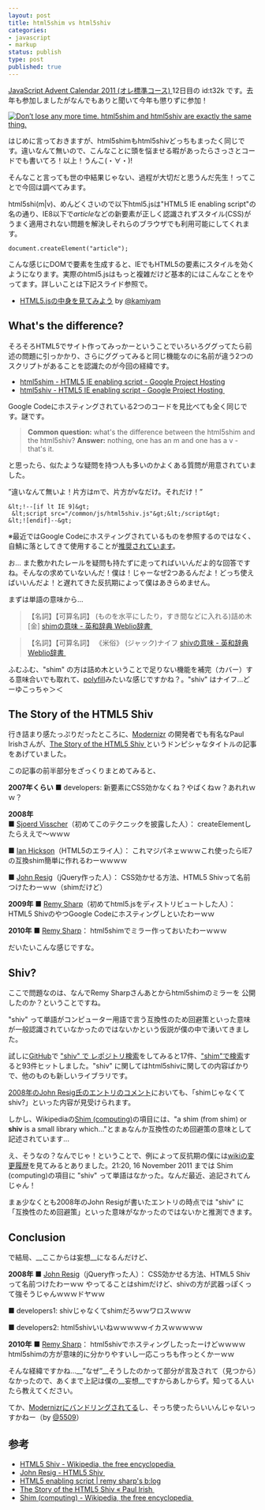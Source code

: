 ```yaml
---
layout: post
title: html5shim vs html5shiv
categories:
- javascript
- markup
status: publish
type: post
published: true
---
```

<a href="http://atnd.org/events/21980">JavaScript Advent Calendar 2011 (オレ標準コース) </a>12日目の id:t32k です。去年も参加しましたがなんでもありと聞いて今年も懲りずに参加！

<a href="http://keycss.com/html5/html5shim-vs-html5shiv.html"><img title="Don’t lose any more time." src="/static/blog/2011/12/same.png" alt="Don’t lose any more time. html5shim and html5shiv are exactly the same thing."></a>

はじめに言っておきますが、html5shimもhtml5shivどっちもまったく同じです。違いなんて無いので、こんなことに頭を悩ませる暇があったらさっさとコードでも書いてろ！以上！うんこ(・∀・)!

そんなこと言っても世の中結果じゃない、過程が大切だと思うんだ先生！ってことで今回は調べてみます。

html5shi(m|v)、めんどくさいので以下html5.jsは"HTML5 IE enabling script"の名の通り、IE8以下で<em>article</em>などの新要素が正しく認識されずスタイル(CSS)がうまく適用されない問題を解決しそれらのブラウザでも利用可能にしてくれます。

```
document.createElement("article");
```

こんな感じにDOMで要素を生成すると、IEでもHTML5の要素にスタイルを効くようになります。実際のhtml5.jsはもっと複雑だけど基本的にはこんなことをやってます。詳しいことは下記スライド参照で。

+ <a href="http://prog.re-d.net/demo/slide/20101218/index.html">HTML5.jsの中身を見てみよう</a> by <a href="https://twitter.com/#!/kamiyam">@kamiyam</a>
</ul>

## What's the difference?

そろそろHTML5でサイト作ってみっかーということでいろいろググってたら前述の問題に引っかかり、さらにググってみると同じ機能なのに名前が違う2つのスクリプトがあることを認識たのが今回の経緯です。

+ <a href="http://code.google.com/p/html5shim/">html5shim - HTML5 IE enabling script - Google Project Hosting</a>
+ <a href="http://code.google.com/p/html5shiv/">html5shiv - HTML5 IE enabling script - Google Project Hosting </a>
</ul>
Google Codeにホスティングされている2つのコードを見比べても全く同じです。謎です。

> __Common question:__ what's the difference between the html5shim and the html5shiv?
__Answer:__ nothing, one has an m and one has a v - that's it.

と思ったら、似たような疑問を持つ人も多いのかよくある質問が用意されていました。

”違いなんて無いよ！片方はmで、片方がvなだけ。それだけ！”

```
&lt;!--[if lt IE 9]&gt;
 &lt;script src="/common/js/html5shiv.js"&gt;&lt;/script&gt;
&lt;![endif]--&gt;
```

※最近ではGoogle Codeにホスティングされているものを参照するのではなく、自鯖に落としてきて使用することが<a href="http://www.skyward-design.net/blog/archives/000134.html">推奨されています</a>。

お... また敷かれたレールを疑問も持たずに走ってればいいんだよ的な回答ですね。そんなの求めていないんだ！僕は！じゃーなぜ2つあるんだよ！どっち使えばいいんだよ！と遅れてきた反抗期によって僕はあきらめません。

まずは単語の意味から...

> 【名詞】【可算名詞】
(ものを水平にしたり，すき間などに入れる)詰め木[金]
<a href="http://ejje.weblio.jp/content/shim"> shimの意味 - 英和辞典 Weblio辞書 </a>

>【名詞】【可算名詞】
《米俗》 (ジャック)ナイフ
<a href="http://ejje.weblio.jp/content/shiv"> shivの意味 - 英和辞典 Weblio辞書 </a>

ふむふむ、"shim" の方は詰め木ということで足りない機能を補完（カバー）する意味合いでも取れて、<a href="https://github.com/Modernizr/Modernizr/wiki/HTML5-Cross-Browser-Polyfills">polyfill</a>みたいな感じですかね？。"shiv" はナイフ...どーゆこっちゃ＞＜

## The Story of the HTML5 Shiv

行き詰まり感たっぷりだったところに、<a href="http://t32k.me/mol/log/trackhtml5inga-with-modernizr/">Modernizr</a> の開発者でも有名なPaul Irishさんが、<a href="http://paulirish.com/2011/the-history-of-the-html5-shiv/">The Story of the HTML5 Shiv </a>というドンピシャなタイトルの記事をあげていました。

この記事の前半部分をざっくりまとめてみると、

__2007年くらい__
■ developers:
新要素にCSS効かなくね？やばくねｗ？あれれｗｗ？

__2008年__  
■ <a href="http://intertwingly.net/blog/2008/01/22/Best-Standards-Support#c1201006277"> Sjoerd Visscher</a>（初めてこのテクニックを披露した人）：
createElementしたらええで〜ｗｗｗ

■ <a href="http://ln.hixie.ch/?start=1201080691&amp;count=1"> Ian Hickson</a>（HTML5のエライ人）：
これマジパネェｗｗｗこれ使ったらIE7の互換shim簡単に作れるわーｗｗｗｗ

■ <a href="http://ejohn.org/blog/html5-shiv/">John Resig</a>（jQuery作った人）：
CSS効かせる方法、HTML5 Shivって名前つけたわーｗｗ（shimだけど）

__2009年__
■ <a href="http://remysharp.com/2009/01/07/html5-enabling-script/"> Remy Sharp</a>（初めてhtml5.jsをディストリビュートした人）：
HTML5 ShivのやつGoogle Codeにホスティングしといたわーｗｗ

__2010年__
■ <a href="http://code.google.com/p/html5shim/source/detail?r=2">Remy Sharp</a>：
html5shimでミラー作っておいたわーｗｗｗ

だいたいこんな感じですな。

## Shiv?

ここで問題なのは、なんでRemy Sharpさんあとからhtml5shimのミラーを 公開したのか？ということですね。

"shiv" って単語がコンピューター用語で言う互換性のため回避策といった意味が一般認識されていなかったのではないかという仮説が僕の中で湧いてきました。

試しに<a href="https://github.com/">GitHub</a>で <a href="https://github.com/search?q=shiv&amp;type=Everything&amp;repo=&amp;langOverride=&amp;start_value=1">"shiv" で レポジトリ検索</a>をしてみると17件、<a href="https://github.com/search?type=Everything&amp;language=&amp;q=shim&amp;repo=&amp;langOverride=&amp;x=0&amp;y=0&amp;start_value=1">"shim"で検索</a>すると93件ヒットしました。"shiv" に関してはhtml5shivに関しての内容ばかりで、他のものも新しいライブラリです。

<a href="http://ejohn.org/blog/html5-shiv/#comment-296934">2008年のJohn Resig氏のエントリのコメント</a>においても、「shimじゃなくてshiv?」といった内容が見受けられます。

しかし、Wikipediaの<a href="http://en.wikipedia.org/wiki/Shim_(computing)">Shim (computing)</a>の項目には、"a shim (from shim) or __shiv__ is a small library which..."とまぁなんか互換性のため回避策の意味として記述されています...

え、そうなの？なんでじゃ！ということで、例によって反抗期の僕には<a href="http://en.wikipedia.org/w/index.php?title=Shim_(computing)&amp;action=history">wikiの変更履歴</a>を見てみるとありました。21:20, 16 November 2011‎ までは Shim (computing)の項目に "shiv" って単語はなかった。なんだ最近、追記されてんじゃん！

まぁ少なくとも2008年のJohn Resigが書いたエントリの時点では "shiv" に「互換性のため回避策」といった意味がなかったのではないかと推測できます。

## Conclusion

で結局、__ここからは妄想__になるんだけど、

__2008年__
■ <a href="http://ejohn.org/blog/html5-shiv/">John Resig</a>（jQuery作った人）：
CSS効かせる方法、HTML5 Shivって名前つけたわーｗｗ
やってることはshimだけど、shivの方が武器っぽくって強そうじゃんｗｗｗドヤｗｗ

■ developers1:
shivじゃなくてshimだろｗｗワロスｗｗｗ

■ developers2:
html5shivいいねｗｗｗｗｗイカスｗｗｗｗｗ

__2010年__
■ <a href="http://code.google.com/p/html5shim/source/detail?r=2">Remy Sharp</a>：
html5shivでホスティングしたったーけどｗｗｗｗ
html5shimの方が意味的に分かりやすいし一応こっちも作っとくかーｗｗ

そんな経緯ですかね...__”なぜ”__そうしたのかって部分が言及されて（見つから）なかったので、あくまで上記は僕の__妄想__ですからあしからず。知ってる人いたら教えてください。

てか、<a href="http://www.modernizr.com/download/">Modernizrにバンドリングされてる</a>し、そっち使ったらいいんじゃないっすかねー（by <a href="https://twitter.com/#!/5509">@5509</a>）

## 参考

+ <a href="http://en.wikipedia.org/wiki/HTML5_Shiv">HTML5 Shiv - Wikipedia, the free encyclopedia </a>
+ <a href="http://ejohn.org/blog/html5-shiv/">John Resig - HTML5 Shiv </a>
+ <a href="http://remysharp.com/2009/01/07/html5-enabling-script/">HTML5 enabling script | remy sharp's b:log</a>
+ <a href="http://paulirish.com/2011/the-history-of-the-html5-shiv/">The Story of the HTML5 Shiv « Paul Irish </a>
+ <a href="http://en.wikipedia.org/wiki/Shim_(computing)">Shim (computing) - Wikipedia, the free encyclopedia </a>